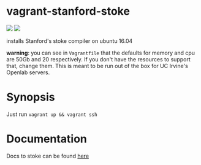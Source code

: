 # vagrant-stanford-stoke

![](http://www.wwll.com/images/logos/teams/stan-256.png)
![](http://www.wwll.com/images/logos/teams/uci-256.png)

installs Stanford's stoke compiler on ubuntu 16.04

**warning**: you can see in `Vagrantfile` that the defaults for memory and cpu are 50Gb and 20 respectively. If you don't have the resources to support that, change them. This is meant to be run out of the box for UC Irvine's Openlab servers.

# Synopsis

Just run `vagrant up && vagrant ssh`

# Documentation

Docs to stoke can be found [here](https://github.com/StanfordPL/stoke)
